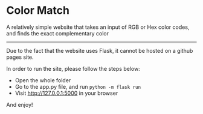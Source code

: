 # Color Match 
A relatively simple website that takes an input of RGB or Hex color codes, and finds the exact complementary color

---

Due to the fact that the website uses Flask, it cannot be hosted on a github pages site.

In order to run the site, please follow the steps below:
- Open the whole folder
- Go to the app.py file, and run `python -m flask run`
- Visit http://127.0.0.1:5000 in your browser

And enjoy!
